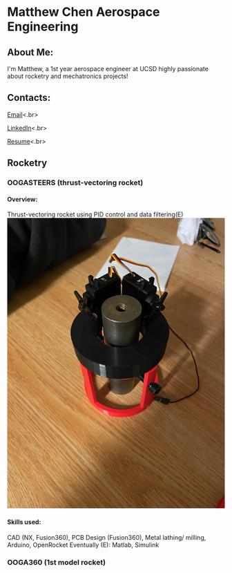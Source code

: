 # **Matthew Chen Aerospace Engineering**
## About Me:
  I'm Matthew, a 1st year aerospace engineer at UCSD highly passionate about rocketry and mechatronics projects!
## Contacts: 
  [Email](mailto:mac032@ucsd.edu)<.br>

  [LinkedIn](https://www.linkedin.com/in/matthew-chen-5aa403243/)<.br>

  [Resume](https://docs.google.com/document/d/1zDOzf1gchhaheLNwPMjJaL7LEOK11CnDcCoudadRoXM/edit?usp=sharing)<.br>
## Rocketry

### OOGASTEERS (thrust-vectoring rocket)
#### Overview:
Thrust-vectoring rocket using PID control and data filtering(E)
![Thrust Vector Control Mount](Proto_Mount.jpg "Prototye TVC_Mount")
#### Skills used:
CAD (NX, Fusion360), PCB Design (Fusion360), Metal lathing/ milling, Arduino, OpenRocket
Eventually (E): Matlab, Simulink

### OOGA360 (1st model rocket)
